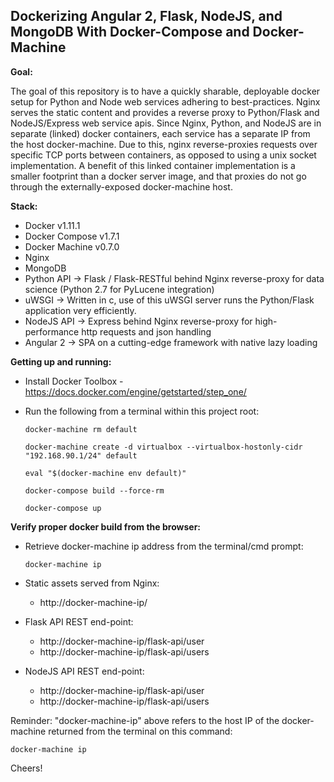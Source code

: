 ## Dockerizing Angular 2, Flask, NodeJS, and MongoDB With Docker-Compose and Docker-Machine

**Goal:**

The goal of this repository is to have a quickly sharable, deployable docker setup for Python and Node web services adhering to best-practices. Nginx serves the static content and provides a reverse proxy to Python/Flask and NodeJS/Express web service apis. Since Nginx, Python, and NodeJS are in separate (linked) docker containers, each service has a separate IP from the host docker-machine. Due to this, nginx reverse-proxies requests over specific TCP ports between containers, as opposed to using a unix socket implementation. A benefit of this linked container implementation is a smaller footprint than a docker server image, and that proxies do not go through the externally-exposed docker-machine host.


**Stack:**
- Docker v1.11.1
- Docker Compose v1.7.1
- Docker Machine v0.7.0
- Nginx
- MongoDB
- Python API -> Flask / Flask-RESTful behind Nginx reverse-proxy for data science (Python 2.7 for PyLucene integration)
- uWSGI -> Written in c, use of this uWSGI server runs the Python/Flask application very efficiently.
- NodeJS API -> Express behind Nginx reverse-proxy for high-performance http requests and json handling
- Angular 2 ->  SPA on a cutting-edge framework with native lazy loading

**Getting up and running:**
- Install Docker Toolbox - https://docs.docker.com/engine/getstarted/step_one/
- Run the following from a terminal within this project root:

    `docker-machine rm default`
    
    `docker-machine create -d virtualbox --virtualbox-hostonly-cidr "192.168.90.1/24" default`
    
    `eval "$(docker-machine env default)"`
    
    `docker-compose build --force-rm`
    
    `docker-compose up`
    
**Verify proper docker build from the browser:**
- Retrieve docker-machine ip address from the terminal/cmd prompt:

    `docker-machine ip`
    
    
- Static assets served from Nginx:
    - http://docker-machine-ip/
- Flask API REST end-point:
    - http://docker-machine-ip/flask-api/user
    - http://docker-machine-ip/flask-api/users
- NodeJS API REST end-point:
    - http://docker-machine-ip/flask-api/user
    - http://docker-machine-ip/flask-api/users
    
Reminder: "docker-machine-ip" above refers to the host IP of the docker-machine returned from the terminal on this command:

    docker-machine ip

Cheers!
